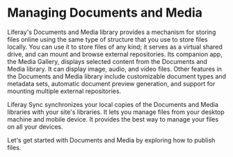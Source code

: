 # Managing Documents and Media

Liferay's Documents and Media library provides a mechanism for storing files
online using the same type of structure that you use to store files locally. You
can use it to store files of any kind; it serves as a virtual shared drive, and
can mount and browse external repositories. Its companion app, the Media
Gallery, displays selected content from the Documents and Media library. It can
display image, audio, and video files. Other features in the Documents and Media
library include customizable document types and metadata sets, automatic
document preview generation, and support for mounting multiple external
repositories.

Liferay Sync synchronizes your local copies of the Documents and Media libraries
with your site's libraries. It lets you manage files from your desktop machine
and mobile device. It provides the best way to manage your files on all your
devices.

Let's get started with Documents and Media by exploring how to publish files.